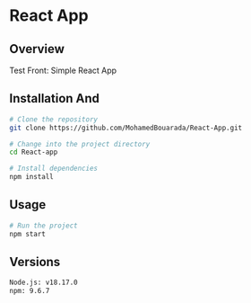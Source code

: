 # React App

## Overview

Test Front: Simple React App

## Installation And 

```bash
# Clone the repository
git clone https://github.com/MohamedBouarada/React-App.git

# Change into the project directory
cd React-app

# Install dependencies
npm install

```
## Usage
```bash
# Run the project
npm start
```

## Versions
```bash
Node.js: v18.17.0
npm: 9.6.7
```